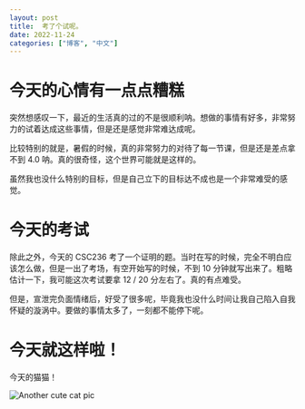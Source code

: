 ```yaml
---
layout: post
title:  考了个试呢。
date: 2022-11-24
categories: ["博客", "中文"]
---
```


# 今天的心情有一点点糟糕

突然想感叹一下，最近的生活真的过的不是很顺利呐。想做的事情有好多，非常努力的试着达成这些事情，但是还是感觉非常难达成呢。

比较特别的就是，暑假的时候，真的非常努力的对待了每一节课，但是还是差点拿不到 4.0 呐。真的很奇怪，这个世界可能就是这样的。

虽然我也没什么特别的目标，但是自己立下的目标达不成也是一个非常难受的感觉。

# 今天的考试

除此之外，今天的 CSC236 考了一个证明的题。当时在写的时候，完全不明白应该怎么做，但是一出了考场，有空开始写的时候，不到 10 分钟就写出来了。粗略估计一下，我可能这次考试要拿 12 / 20 分左右了。真的有点难受。

但是，宣泄完负面情绪后，好受了很多呢，毕竟我也没什么时间让我自己陷入自我怀疑的漩涡中。要做的事情太多了，一刻都不能停下呢。

# 今天就这样啦！

今天的猫猫！

![Another cute cat pic](https://i.pinimg.com/736x/0b/22/97/0b2297a3c2d1006d93592c295cd4791b.jpg)